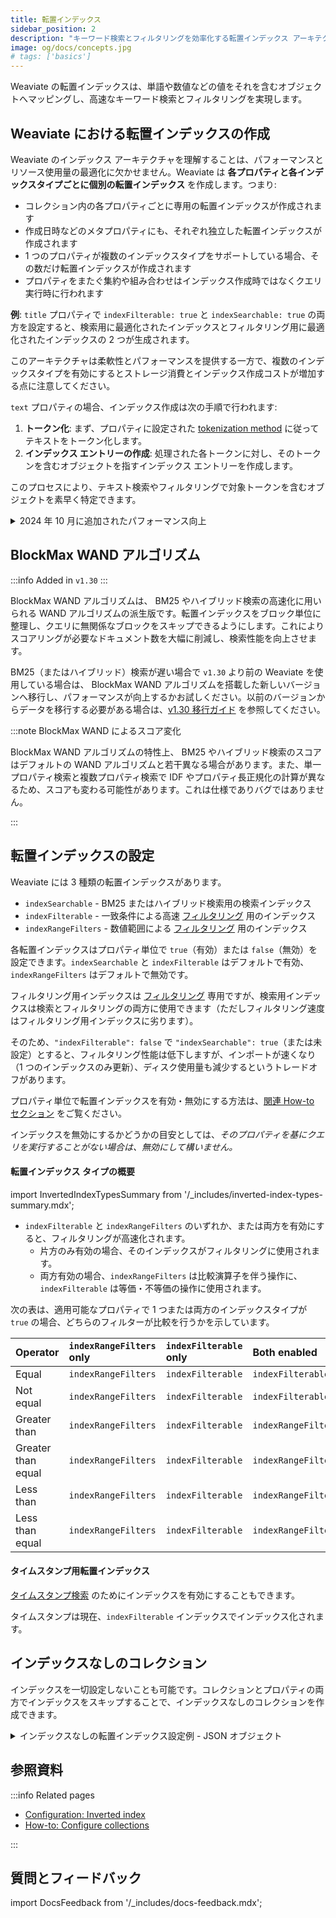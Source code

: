 ```yaml
---
title: 転置インデックス
sidebar_position: 2
description: "キーワード検索とフィルタリングを効率化する転置インデックス アーキテクチャとその性能向上"
image: og/docs/concepts.jpg
# tags: ['basics']
---
```


Weaviate の転置インデックスは、単語や数値などの値をそれを含むオブジェクトへマッピングし、高速なキーワード検索とフィルタリングを実現します。

## Weaviate における転置インデックスの作成

Weaviate のインデックス アーキテクチャを理解することは、パフォーマンスとリソース使用量の最適化に欠かせません。Weaviate は **各プロパティと各インデックスタイプごとに個別の転置インデックス** を作成します。つまり:

- コレクション内の各プロパティごとに専用の転置インデックスが作成されます  
- 作成日時などのメタプロパティにも、それぞれ独立した転置インデックスが作成されます  
- 1 つのプロパティが複数のインデックスタイプをサポートしている場合、その数だけ転置インデックスが作成されます  
- プロパティをまたぐ集約や組み合わせはインデックス作成時ではなくクエリ実行時に行われます  

**例**: `title` プロパティで `indexFilterable: true` と `indexSearchable: true` の両方を設定すると、検索用に最適化されたインデックスとフィルタリング用に最適化されたインデックスの 2 つが生成されます。

このアーキテクチャは柔軟性とパフォーマンスを提供する一方で、複数のインデックスタイプを有効にするとストレージ消費とインデックス作成コストが増加する点に注意してください。

`text` プロパティの場合、インデックス作成は次の手順で行われます:

1. **トークン化**: まず、プロパティに設定された [tokenization method](../../config-refs/collections.mdx#tokenization) に従ってテキストをトークン化します。  
3. **インデックス エントリーの作成**: 処理された各トークンに対し、そのトークンを含むオブジェクトを指すインデックス エントリーを作成します。  

このプロセスにより、テキスト検索やフィルタリングで対象トークンを含むオブジェクトを素早く特定できます。

<details>
  <summary>2024 年 10 月に追加されたパフォーマンス向上</summary>

Weaviate バージョン `v1.24.26`、`v1.25.20`、`v1.26.6`、`v1.27.0` では、 BM25F スコアリング アルゴリズムに関して以下のパフォーマンス向上とバグ修正を行いました。

- BM25 セグメント マージ アルゴリズムを高速化  
- WAND アルゴリズムを改良し、スコア計算から尽きたタームを除外、必要な場合のみ完全ソートを実施  
- マルチプロパティ検索で、すべてのセグメントのクエリターム スコアを合算しない場合があるバグを修正  
- BM25 スコアを複数セグメントで並列計算するように変更  

常に最新の Weaviate へのアップグレードを推奨します。これらの改善点を含む最新機能を利用できます。

</details>

## BlockMax WAND アルゴリズム

:::info Added in `v1.30`
:::

BlockMax WAND アルゴリズムは、 BM25 やハイブリッド検索の高速化に用いられる WAND アルゴリズムの派生版です。転置インデックスをブロック単位に整理し、クエリに無関係なブロックをスキップできるようにします。これによりスコアリングが必要なドキュメント数を大幅に削減し、検索性能を向上させます。

BM25（またはハイブリッド）検索が遅い場合で `v1.30` より前の Weaviate を使用している場合は、 BlockMax WAND アルゴリズムを搭載した新しいバージョンへ移行し、パフォーマンスが向上するかお試しください。以前のバージョンからデータを移行する必要がある場合は、[v1.30 移行ガイド](/deploy/migration/weaviate-1-30.md) を参照してください。

:::note BlockMax WAND によるスコア変化

BlockMax WAND アルゴリズムの特性上、 BM25 やハイブリッド検索のスコアはデフォルトの WAND アルゴリズムと若干異なる場合があります。また、単一プロパティ検索と複数プロパティ検索で IDF やプロパティ長正規化の計算が異なるため、スコアも変わる可能性があります。これは仕様でありバグではありません。

:::

## 転置インデックスの設定

Weaviate には 3 種類の転置インデックスがあります。

- `indexSearchable` - BM25 またはハイブリッド検索用の検索インデックス  
- `indexFilterable` - 一致条件による高速 [フィルタリング](../filtering.md) 用のインデックス  
- `indexRangeFilters` - 数値範囲による [フィルタリング](../filtering.md) 用のインデックス  

各転置インデックスはプロパティ単位で `true`（有効）または `false`（無効）を設定できます。`indexSearchable` と `indexFilterable` はデフォルトで有効、`indexRangeFilters` はデフォルトで無効です。

フィルタリング用インデックスは [フィルタリング](../filtering.md) 専用ですが、検索用インデックスは検索とフィルタリングの両方に使用できます（ただしフィルタリング速度はフィルタリング用インデックスに劣ります）。

そのため、`"indexFilterable": false` で `"indexSearchable": true`（または未設定）とすると、フィルタリング性能は低下しますが、インポートが速くなり（1 つのインデックスのみ更新）、ディスク使用量も減少するというトレードオフがあります。

プロパティ単位で転置インデックスを有効・無効にする方法は、[関連 How-to セクション](../../manage-collections/vector-config.mdx#property-level-settings) をご覧ください。

インデックスを無効にするかどうかの目安としては、_そのプロパティを基にクエリを実行することがない場合は、無効にして構いません。_

#### 転置インデックス タイプの概要

import InvertedIndexTypesSummary from '/_includes/inverted-index-types-summary.mdx';

<InvertedIndexTypesSummary/>

- `indexFilterable` と `indexRangeFilters` のいずれか、または両方を有効にすると、フィルタリングが高速化されます。  
    - 片方のみ有効の場合、そのインデックスがフィルタリングに使用されます。  
    - 両方有効の場合、`indexRangeFilters` は比較演算子を伴う操作に、`indexFilterable` は等価・不等価の操作に使用されます。  

次の表は、適用可能なプロパティで 1 つまたは両方のインデックスタイプが `true` の場合、どちらのフィルターが比較を行うかを示しています。

| Operator | `indexRangeFilters` only | `indexFilterable` only | Both enabled |
| :- | :- | :- | :- |
| Equal | `indexRangeFilters` | `indexFilterable` | `indexFilterable` |
| Not equal | `indexRangeFilters` | `indexFilterable` | `indexFilterable` |
| Greater than | `indexRangeFilters` | `indexFilterable` | `indexRangeFilters` |
| Greater than equal | `indexRangeFilters` | `indexFilterable` | `indexRangeFilters` |
| Less than | `indexRangeFilters` | `indexFilterable` | `indexRangeFilters` |
| Less than equal | `indexRangeFilters` | `indexFilterable` | `indexRangeFilters` |

#### タイムスタンプ用転置インデックス

[タイムスタンプ検索](/weaviate/config-refs/indexing/inverted-index.mdx#indextimestamps) のためにインデックスを有効にすることもできます。

タイムスタンプは現在、`indexFilterable` インデックスでインデックス化されます。

## インデックスなしのコレクション

インデックスを一切設定しないことも可能です。コレクションとプロパティの両方でインデックスをスキップすることで、インデックスなしのコレクションを作成できます。

<details>
  <summary>インデックスなしの転置インデックス設定例 - JSON オブジェクト</summary>

転置インデックスを使用しない完全なコレクション オブジェクトの例:

```js
{
    "class": "Author",
    "description": "A description of this collection, in this case, it's about authors",
    "vectorIndexConfig": {
        "skip": true // <== disable vector index
    },
    "properties": [
        {
            "indexFilterable": false,  // <== disable filterable index for this property
            "indexSearchable": false,  // <== disable searchable index for this property
            "dataType": [
                "text"
            ],
            "description": "The name of the Author",
            "name": "name"
        },
        {
            "indexFilterable": false,  // <== disable filterable index for this property
            "dataType": [
                "int"
            ],
            "description": "The age of the Author",
            "name": "age"
        },
        {
            "indexFilterable": false,  // <== disable filterable index for this property
            "dataType": [
                "date"
            ],
            "description": "The date of birth of the Author",
            "name": "born"
        },
        {
            "indexFilterable": false,  // <== disable filterable index for this property
            "dataType": [
                "boolean"
            ],
            "description": "A boolean value if the Author won a nobel prize",
            "name": "wonNobelPrize"
        },
        {
            "indexFilterable": false,  // <== disable filterable index for this property
            "indexSearchable": false,  // <== disable searchable index for this property
            "dataType": [
                "text"
            ],
            "description": "A description of the author",
            "name": "description"
        }
    ]
}
```

</details>

## 参照資料

:::info Related pages

- [Configuration: Inverted index](../../config-refs/indexing/inverted-index.mdx)
- [How-to: Configure collections](../../manage-collections/vector-config.mdx#property-level-settings)

:::

## 質問とフィードバック

import DocsFeedback from '/\_includes/docs-feedback.mdx';

<DocsFeedback/>